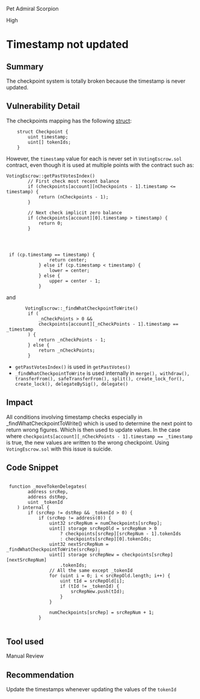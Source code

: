 Pet Admiral Scorpion

High

# Timestamp not updated

## Summary
The checkpoint system is totally broken because the timestamp is never updated.
 
## Vulnerability Detail

The checkpoints mapping has the following [struct](https://github.com/sherlock-audit/2024-06-velocimeter/blob/main/v4-contracts/contracts/VotingEscrow.sol#L44-L47):   
```solidity
    struct Checkpoint {
        uint timestamp;
        uint[] tokenIds;
    }
```
However, the `timestamp` value for each is never set in `VotingEscrow.sol` contract, even though it is used at multiple points with the contract such as:
```solidity
VotingEscrow::getPastVotesIndex()
        // First check most recent balance
        if (checkpoints[account][nCheckpoints - 1].timestamp <= timestamp) {
            return (nCheckpoints - 1);
        }

        // Next check implicit zero balance
        if (checkpoints[account][0].timestamp > timestamp) {
            return 0;
        }




 if (cp.timestamp == timestamp) {
                return center;
            } else if (cp.timestamp < timestamp) {
                lower = center;
            } else {
                upper = center - 1;
            }
```
and
 
```solidity
       VotingEscrow::_findWhatCheckpointToWrite() 
        if (
            _nCheckPoints > 0 &&
            checkpoints[account][_nCheckPoints - 1].timestamp == _timestamp
        ) {
            return _nCheckPoints - 1;
        } else {
            return _nCheckPoints;
        }
```
 - `getPastVotesIndex()` is used in `getPastVotes()`
 - `_findWhatCheckpointToWrite` is used internally in  `merge(), withdraw(), transferFrom(), safeTransferFrom(), split(), create_lock_for(), create_lock(), delegateBySig(), delegate()`

## Impact
All conditions involving timestamp checks especially in _findWhatCheckpointToWrite() which is used to determine the next point to return wrong figures. Which is then used to update values.  In the case where  `checkpoints[account][_nCheckPoints - 1].timestamp == _timestamp` is true, the new values are written to the wrong checkpoint.
Using `VotingEscrow.sol` with this issue is suicide.
## Code Snippet

```solidity

 function _moveTokenDelegates(
        address srcRep,
        address dstRep,
        uint _tokenId
    ) internal {
        if (srcRep != dstRep && _tokenId > 0) {
            if (srcRep != address(0)) {
                uint32 srcRepNum = numCheckpoints[srcRep];
                uint[] storage srcRepOld = srcRepNum > 0
                    ? checkpoints[srcRep][srcRepNum - 1].tokenIds
                    : checkpoints[srcRep][0].tokenIds;
                uint32 nextSrcRepNum = _findWhatCheckpointToWrite(srcRep);
                uint[] storage srcRepNew = checkpoints[srcRep][nextSrcRepNum]
                    .tokenIds;
                // All the same except _tokenId
                for (uint i = 0; i < srcRepOld.length; i++) {
                    uint tId = srcRepOld[i];
                    if (tId != _tokenId) {
                        srcRepNew.push(tId);
                    }
                }

                numCheckpoints[srcRep] = srcRepNum + 1;
            }


```
## Tool used

Manual Review

## Recommendation

Update the timestamps whenever updating the values of the `tokenId`

